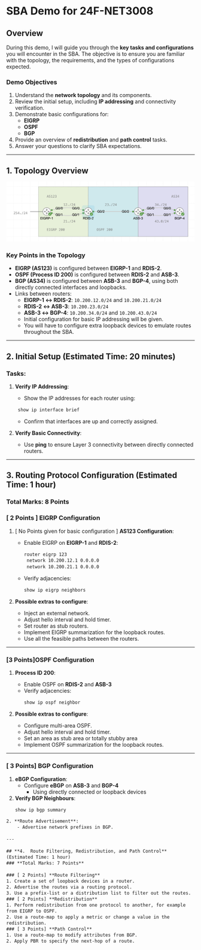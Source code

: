 # **SBA Demo for 24F-NET3008**

## **Overview**
During this demo, I will guide you through the **key tasks and configurations** you will encounter in the SBA. The objective is to ensure you are familiar with the topology, the requirements, and the types of configurations expected.

### **Demo Objectives**
1. Understand the **network topology** and its components.
2. Review the initial setup, including **IP addressing** and connectivity verification.
3. Demonstrate basic configurations for:
   - **EIGRP**
   - **OSPF**
   - **BGP**
4. Provide an overview of **redistribution** and **path control** tasks.
5. Answer your questions to clarify SBA expectations.

---

## **1. Topology Overview**
![Network Topology](SBA-Topology.png)

### **Key Points in the Topology**
- **EIGRP (AS123)** is configured between **EIGRP-1** and **RDIS-2**.
- **OSPF (Process ID 200)** is configured between **RDIS-2** and **ASB-3**.
- **BGP (AS34)** is configured between **ASB-3** and **BGP-4**, using both directly connected interfaces and loopbacks.
- Links between routers:
  - **EIGRP-1 ↔ RDIS-2**: `10.200.12.0/24` and `10.200.21.0/24`
  - **RDIS-2 ↔ ASB-3**: `10.200.23.0/24`
  - **ASB-3 ↔ BGP-4**: `10.200.34.0/24` and `10.200.43.0/24`
  - Initial configuration for basic IP addressing will be given.
  - You will have to configure extra loopback devices to emulate routes throughout the SBA.

---
## **2. Initial Setup** (Estimated Time:  20 minutes)
### Tasks:
1. **Verify IP Addressing**:
   - Show the IP addresses for each router using:
    ```bash
     show ip interface brief
     ```
   - Confirm that interfaces are up and correctly assigned.

2. **Verify Basic Connectivity**:
   - Use **ping** to ensure Layer 3 connectivity between directly connected routers.

---

## **3. Routing Protocol Configuration** (Estimated Time: 1 hour)
### **Total Marks: 8 Points**

### [ 2 Points ] **EIGRP Configuration**
1. [ No Points given for basic configuration ] **AS123 Configuration**: 
   - Enable EIGRP on **EIGRP-1** and **RDIS-2**:
     ```bash
     router eigrp 123
      network 10.200.12.1 0.0.0.0
      network 10.200.21.1 0.0.0.0
     ```
   - Verify adjacencies:
     ```bash
     show ip eigrp neighbors
     ```

2. **Possible extras to configure**:
	- Inject an external network.
	- Adjust hello interval and hold timer.
	- Set router as stub routers.
	- Implement EIGRP summarization for the loopback routes.
	- Use all the feasible paths between the routers.

---

### [3 Points]**OSPF Configuration**
1. **Process ID 200**:
   - Enable OSPF on **RDIS-2** and **ASB-3**
   - Verify adjacencies:
     ```bash
     show ip ospf neighbor
     ```

2. **Possible extras to configure**:
	- Configure multi-area OSPF.
	- Adjust hello interval and hold timer.
	- Set an area as stub area or totally stubby area
	- Implement OSPF summarization for the loopback routes.

---

### [ 3 Points] **BGP Configuration**
1. **eBGP Configuration**:
   - Configure **eBGP** on **ASB-3** and **BGP-4**
	   - Using directly connected or loopback devices
1. **Verify BGP Neighbours**:
   ```bash
   show ip bgp summary
```
2. **Route Advertisement**:
    - Advertise network prefixes in BGP.

---

## **4.  Route Filtering, Redistribution, and Path Control** (Estimated Time: 1 hour)
### **Total Marks: 7 Points**

### [ 2 Points] **Route Filtering**
1. Create a set of loopback devices in a router.
2. Advertise the routes via a routing protocol.
3. Use a prefix-list or a distribution list to filter out the routes.
### [ 2 Points] **Redistribution**
1. Perform redistribution from one protocol to another, for example from EIGRP to OSPF.
2. Use a route-map to apply a metric or change a value in the redistribution.
### [ 3 Points] **Path Control**
1. Use a route-map to modify attributes from BGP.
2. Apply PBR to specify the next-hop of a route.

